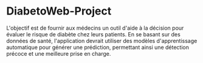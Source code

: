 # DiabetoWeb-Project
L'objectif est de fournir aux médecins un outil d'aide à la décision pour évaluer le risque de diabète chez leurs patients. En se basant sur des données de santé, l'application devrait utiliser des modèles d'apprentissage automatique pour générer une prédiction, permettant ainsi une détection précoce et une meilleure prise en charge.
